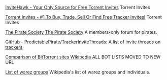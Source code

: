 
[InviteHawk - Your Only Source for Free Torrent Invites](https://www.invitehawk.com/)
Torrent Invites

[Torrent Invites - #1 To Buy, Trade, Sell Or Find Free Tracker Invites!](https://torrentinvites.org/)
Torrent Invites

[The Pirate Society](https://thepiratesociety.org/)
[The Pirate Society](https://thepiratesociety.org/forums/)
A members-only forum for pirates.

[GitHub - PredictablePirate/TrackerInviteThreads: A list of invite threads on trackers](https://github.com/PredictablePirate/TrackerInviteThreads)

[Comparison of BitTorrent sites Wikipedia](https://en.wikipedia.org/wiki/Comparison_of_BitTorrent_sites)
ALL BOT LISTS MOVED TO NEW URL

[List of warez groups](https://en.wikipedia.org/wiki/List_of_warez_groups)
Wikipedia's list of warez groups and individuals.
